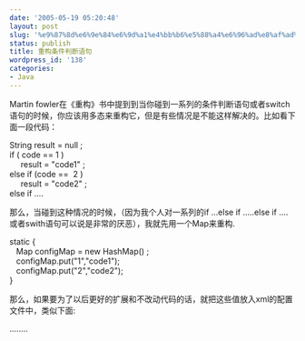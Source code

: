```yaml
---
date: '2005-05-19 05:20:48'
layout: post
slug: '%e9%87%8d%e6%9e%84%e6%9d%a1%e4%bb%b6%e5%88%a4%e6%96%ad%e8%af%ad%e5%8f%a5'
status: publish
title: 重构条件判断语句
wordpress_id: '138'
categories:
- Java
---
```


Martin fowler在《重构》书中提到到当你碰到一系列的条件判断语句或者switch语句的时候，你应该用多态来重构它，但是有些情况是不能这样解决的。比如看下面一段代码：  
  
String result = null ;  
if ( code == 1 )  
     result = "code1" ;  
else if (code ==  2 )  
     result = "code2" ;  
else if ....  
  
那么，当碰到这种情况的时候，（因为我个人对一系列的if ...else if .....else if ....或者swith语句可以说是非常的厌恶），我就先用一个Map来重构.  
  
static {  
   Map configMap = new HashMap() ;  
   configMap.put("1","code1");  
   configMap.put("2","code2");  
}

那么，如果要为了以后更好的扩展和不改动代码的话，就把这些值放入xml的配置文件中，类似下面:

<entry key="1" value="code1" />  
<entry key="2" value="code2" />  
........
